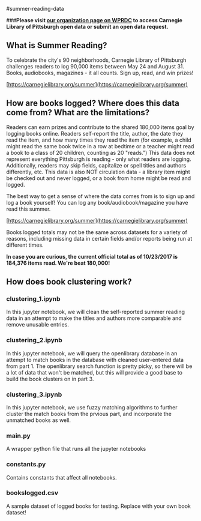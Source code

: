 #summer-reading-data

###**Please visit [our organization page on WPRDC](https://data.wprdc.org/organization/carnegie-library-of-pittsburgh) to access Carnegie Library of Pittsburgh open data or submit an open data request.**

## What is Summer Reading?

To celebrate the city's 90 neighborhoods, Carnegie Library of Pittsburgh challenges readers to log 90,000 items between May 24 and August 31. Books, audiobooks, magazines - it all counts. Sign up, read, and win prizes!

[https://carnegielibrary.org/summer](https://carnegielibrary.org/summer)

## How are books logged? Where does this data come from? What are the limitations?

Readers can earn prizes and contribute to the shared 180,000 items goal by logging books online. Readers self-report the title, author, the date they read the item, and how many times they read the item (for example, a child might read the same book twice in a row at bedtime or a teacher might read a book to a class of 20 children, counting as 20 "reads.") This data does not represent everything Pittsburgh is reading - only what readers are logging. Additionally, readers may skip fields, capitalize or spell titles and authors differently, etc. This data is also NOT circulation data - a library item might be checked out and never logged, or a book from home might be read and logged.

The best way to get a sense of where the data comes from is to sign up and log a book yourself! You can log any book/audiobook/magazine you have read this summer.

[https://carnegielibrary.org/summer](https://carnegielibrary.org/summer)

Books logged totals may not be the same across datasets for a variety of reasons, including missing data in certain fields and/or reports being run at different times.

**In case you are curious, the current official total as of 10/23/2017 is 184,376 items read. We're beat 180,000!**

## How does book clustering work?

### clustering_1.ipynb

In this jupyter notebook, we will clean the self-reported summer reading data in an attempt to make the titles and authors more comparable and remove unusable entries.

### clustering_2.ipynb

In this jupyter notebook, we will query the openlibrary database in an attempt to match books in the database with cleaned user-entered data from part 1. The openlibrary search function is pretty picky, so there will be a lot of data that won't be matched, but this will provide a good base to build the book clusters on in part 3.

### clustering_3.ipynb

In this jupyter notebook, we use fuzzy matching algorithms to further cluster the match books from the prvious part, and incorporate the unmatched books as well.

### main.py

A wrapper python file that runs all the jupyter notebooks

### constants.py

Contains constants that affect all notebooks.

### bookslogged.csv

A sample dataset of logged books for testing.  Replace with your own book dataset!
